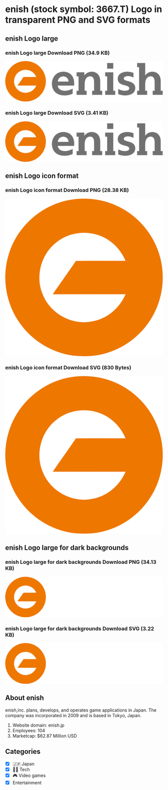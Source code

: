 # enish (stock symbol: 3667.T) Logo in transparent PNG and SVG formats

## enish Logo large

### enish Logo large Download PNG (34.9 KB)

![enish Logo large Download PNG (34.9 KB)](/img/orig/3667.T_BIG-2f3854b6.png)

### enish Logo large Download SVG (3.41 KB)

![enish Logo large Download SVG (3.41 KB)](/img/orig/3667.T_BIG-5fc2ecce.svg)

## enish Logo icon format

### enish Logo icon format Download PNG (28.38 KB)

![enish Logo icon format Download PNG (28.38 KB)](/img/orig/3667.T-06def67e.png)

### enish Logo icon format Download SVG (830 Bytes)

![enish Logo icon format Download SVG (830 Bytes)](/img/orig/3667.T-017b8886.svg)

## enish Logo large for dark backgrounds

### enish Logo large for dark backgrounds Download PNG (34.13 KB)

![enish Logo large for dark backgrounds Download PNG (34.13 KB)](/img/orig/3667.T_BIG.D-cba8140b.png)

### enish Logo large for dark backgrounds Download SVG (3.22 KB)

![enish Logo large for dark backgrounds Download SVG (3.22 KB)](/img/orig/3667.T_BIG.D-f8321d04.svg)

## About enish

enish,inc. plans, develops, and operates game applications in Japan. The company was incorporated in 2009 and is based in Tokyo, Japan.

1. Website domain: enish.jp
2. Employees: 104
3. Marketcap: $62.87 Million USD


## Categories
- [x] 🇯🇵 Japan
- [x] 👩‍💻 Tech
- [x] 🎮 Video games
- [x] Entertainment
